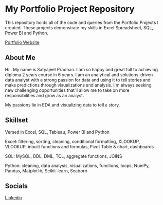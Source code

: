 # My Portfolio Project Repository

This repository holds all of the code and queries from the Portfolio Projects I created. These projects demonstrate my skills in Excel Spreadsheet, SQL, Power BI and Python.

[Portfolio Website](https://github.com/sjpradhan/PortfolioProjects.git)

## About Me
Hi..
My name is Satyajeet Pradhan. I am so happy and great full to achieving diploma 2 years course in 6 years. I am an analytical and solutions-driven data analyst with a strong passion for data and using it to tell stories and make predictions through visualizations and analysis. I'm always seeking new challenging opportunities that’ll allow me to take on more responsibilities and grow as an analyst.

My passions lie in EDA and visualizing data to tell a story.

## Skillset
Versed in Excel, SQL, Tableau, Power BI and Python

Excel: filtering, sorting, cleaning, conditional formatting, XLOOKUP, VLOOKUP, inbuilt functions and formulas, Pivot Table & chart, dashboards

SQL: MySQL, DDL, DML, TCL, aggregate functions, JOINS

Python: cleaning, data analysis, visualizations, functions, loops, NumPy, Pandas, Matplotlib, Scikit-learn, Seaborn

## Socials

[Linkedin](https://www.linkedin.com/in/sjpradha)
